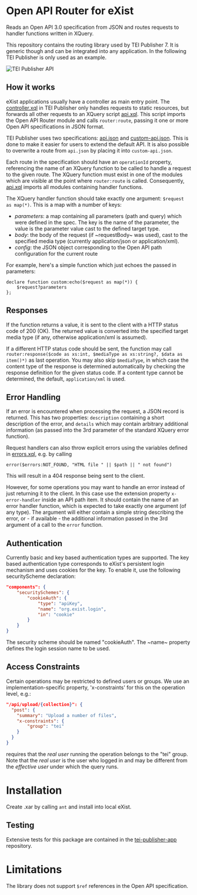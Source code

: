 # Open API Router for eXist

Reads an Open API 3.0 specification from JSON and routes requests to handler functions written in XQuery.

This repository contains the routing library used by TEI Publisher 7. It is generic though and can be integrated into any application. In the following TEI Publisher is only used as an example.

![TEI Publisher API](https://teipublisher.com/exist/apps/tei-publisher/doc/api-spec.png)

## How it works

eXist applications usually have a controller as main entry point. The 
[controller.xql](https://github.com/eeditiones/tei-publisher-app/blob/feature/open-api/controller.xql) in TEI Publisher only handles requests to static resources, but forwards all other requests to an XQuery script [api.xql](https://github.com/eeditiones/tei-publisher-app/blob/feature/open-api/modules/lib/api.xql). This script imports the Open API Router module and calls `router:route`, passing it one or more Open API specifications in JSON format.

TEI Publisher uses two specifications: [api.json](https://github.com/eeditiones/tei-publisher-app/blob/feature/open-api/modules/lib/api.json) and [custom-api.json](https://github.com/eeditiones/tei-publisher-app/blob/feature/open-api/modules/custom-api.json). This is done to make it easier for users to extend the default API. It is also possible to overwrite a route from `api.json` by placing it into `custom-api.json`.

Each route in the specification should have an `operationId` property, referencing the name of an XQuery function to be called to handle a request to the given route. The XQuery function must exist in one of the modules which are visible at the point where `router:route` is called. Consequently, [api.xql](https://github.com/eeditiones/tei-publisher-app/blob/feature/open-api/modules/lib/api.xql) imports all modules containing handler functions.

The XQuery handler function should take exactly one argument: `$request as map(*)`. This is a map with a number of keys:

* _parameters_: a map containing all parameters (path and query) which were defined in the spec. The key is the name of the parameter, the value is the parameter value cast to the defined target type.
* _body_: the body of the request (if ~requestBody~ was used), cast to the specified media type (currently application/json or application/xml).
* _config_: the JSON object corresponding to the Open API path configuration for the current route

For example, here's a simple function which just echoes the passed in parameters:

```xquery
declare function custom:echo($request as map(*)) {
    $request?parameters
};
```

## Responses
If the function returns a value, it is sent to the client with a HTTP status code of 200 (OK). The returned value is converted into the specified target media type (if any, otherwise application/xml is assumed).

If a different HTTP status code should be sent, the function may call `router:response($code as xs:int, $mediaType as xs:string?, $data as item()*)` as last operation. You may also skip `$mediaType`, in which case the content type of the response is determined automatically by checking the response definition for the given status code. If a content type cannot be determined, the default, `application/xml` is used.

## Error Handling
If an error is encountered when processing the request, a JSON record is returned. This has two properties: `description` containing a short description of the error, and `details` which may contain arbitrary additional information (as passed into the 3rd parameter of the standard XQuery error function).

Request handlers can also throw explicit errors using the variables defined in [errors.xql](content/errors.xql), e.g. by calling

```xquery
error($errors:NOT_FOUND, "HTML file " || $path || " not found")
```

This will result in a 404 response being sent to the client.

However, for some operations you may want to handle an error instead of just returning it to the client. In this case use the extension property `x-error-handler` inside an API path item. It should contain the name of an error handler function, which is expected to take exactly one argument (of any type). The argument will either contain a simple string describing the error, or - if available - the additional information passed in the 3rd argument of a call to the `error` function.

## Authentication

Currently basic and key based authentication types are supported. The key based authentication type corresponds to eXist's persistent login mechanism and uses cookies for the key. To enable it, use the following securityScheme declaration:

```json
"components": {
    "securitySchemes": {
        "cookieAuth": {
            "type": "apiKey",
            "name": "org.exist.login",
            "in": "cookie"
        }
    }
}
```

The security scheme should be named "cookieAuth". The ~name~ property defines the login session name to be used.

## Access Constraints

Certain operations may be restricted to defined users or groups. We use an implementation-specific property, 'x-constraints' for this on the operation level, e.g.:

```json
"/api/upload/{collection}": {
  "post": {
    "summary": "Upload a number of files",
    "x-constraints": {
        "group": "tei"
    }
  }
}
```

requires that the *real user* running the operation belongs to the "tei" group. Note that the *real user* is the user who logged in and may be different from the *effective user* under which the query runs.

# Installation

Create .xar by calling `ant` and install into local eXist.

## Testing

Extensive tests for this package are contained in the [tei-publisher-app](https://github.com/eeditiones/tei-publisher-app/tree/feature/open-api/test) repository.

# Limitations

The library does not support `$ref` references in the Open API specification.